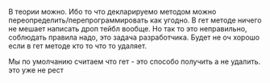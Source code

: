 
В теории можно. Ибо то что декларируемо методом можно переопределить/перепрограммировать как угодно. В гет методе ничего не мешает написать дроп тейбл вообще. Но так то это неправильно, соблюдать правила надо, это задача разработчика. Будет не оч хорошо если в гет методе кто то что то удаляет.

Мы по умолчанию считаем что гет - это способо получить а не удалить. это уже не рест
